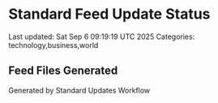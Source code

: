 # Standard Feed Update Status
Last updated: Sat Sep  6 09:19:19 UTC 2025
Categories: technology,business,world

## Feed Files Generated

Generated by Standard Updates Workflow

